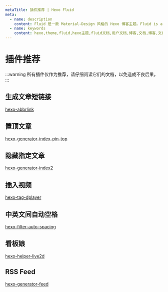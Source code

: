 ```yaml
---
metaTitle: 插件推荐 | Hexo Fluid
meta:
  - name: description
    content: Fluid 是一款 Material-Design 风格的 Hexo 博客主题。Fluid is an elegant Material-Design theme for Hexo. https://github.com/fluid-dev/hexo-theme-fluid
  - name: keywords
    content: hexo,theme,fluid,hexo主题,fluid文档,用户文档,博客,文档,博客,文章
---
```


# 插件推荐

:::warning
所有插件仅作为推荐，请仔细阅读它们的文档，以免造成不良后果。
:::

## 生成文章短链接

[hexo-abbrlink](https://github.com/rozbo/hexo-abbrlink)

## 置顶文章

[hexo-generator-index-pin-top](https://github.com/netcan/hexo-generator-index-pin-top)

## 隐藏指定文章

[hexo-generator-index2](https://github.com/Jamling/hexo-generator-index2)

## 插入视频

[hexo-tag-dplayer](https://github.com/MoePlayer/hexo-tag-dplayer)

## 中英文间自动空格

[hexo-filter-auto-spacing](https://github.com/hexojs/hexo-filter-auto-spacing)

## 看板娘

[hexo-helper-live2d](https://github.com/EYHN/hexo-helper-live2d)

## RSS Feed

[hexo-generator-feed](https://github.com/hexojs/hexo-generator-feed)
